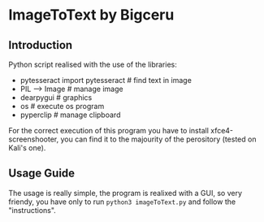 # ImageToText by Bigceru
## Introduction

Python script realised with the use of the libraries:
+ pytesseract import pytesseract    # find text in image
+ PIL --> Image   					# manage image
+ dearpygui					   		# graphics
+ os           						# execute os program
+ pyperclip    						# manage clipboard

For the correct execution of this program you have to install xfce4-screenshooter, you can find it to the majourity of the perository (tested on Kali's one).

## Usage Guide

The usage is really simple, the program is realixed with a GUI, so very friendy, you have only to run `python3 imageToText.py` and follow the "instructions".